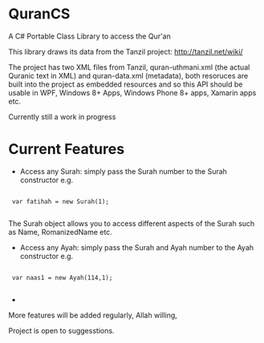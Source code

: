 # QuranCS

A C# Portable Class Library to access the Qur'an

This library draws its data from the Tanzil project: http://tanzil.net/wiki/

The project has two XML files from Tanzil, quran-uthmani.xml (the actual Quranic text in XML) and quran-data.xml (metadata),
both resoruces are built into the project as embedded resources and so this API should be usable in WPF, Windows 8+ Apps, 
Windows Phone 8+ apps, Xamarin apps etc. 

Currently still a work in progress

# Current Features

 - Access any Surah: simply pass the Surah number to the Surah constructor e.g.
 
 <code>
 var fatihah = new Surah(1);
 </code>
 
 The Surah object allows you to access different aspects of the Surah such as Name, RomanizedName etc.
 
 - Access any Ayah: simply pass the Surah and Ayah number to the Ayah constructor e.g.
 
 <code>
 var naas1 = new Ayah(114,1);
 </code>
 
 -
 
 More features will be added regularly, Allah willing,
 
 Project is open to suggesstions.
